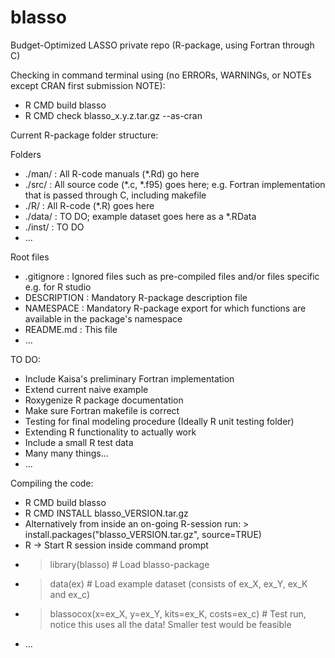 # blasso
Budget-Optimized LASSO private repo (R-package, using Fortran through C)

Checking in command terminal using (no ERRORs, WARNINGs, or NOTEs except CRAN first submission NOTE):
* R CMD build blasso
* R CMD check blasso_x.y.z.tar.gz --as-cran

Current R-package folder structure:

Folders

* ./man/  : All R-code manuals (\*.Rd) go here
* ./src/  : All source code (\*.c, \*.f95) goes here; e.g. Fortran implementation that is passed through C, including makefile
* ./R/    : All R-code (\*.R) goes here
* ./data/ : TO DO; example dataset goes here as a \*.RData
* ./inst/ : TO DO
* ...

Root files
* .gitignore  : Ignored files such as pre-compiled files and/or files specific e.g. for R studio
* DESCRIPTION : Mandatory R-package description file
* NAMESPACE   : Mandatory R-package export for which functions are available in the package's namespace
* README.md   : This file
* ...

TO DO:
* Include Kaisa's preliminary Fortran implementation
* Extend current naive example
* Roxygenize R package documentation
* Make sure Fortran makefile is correct
* Testing for final modeling procedure (Ideally R unit testing folder)
* Extending R functionality to actually work
* Include a small R test data
* Many many things...
* ...

Compiling the code:
* R CMD build blasso
* R CMD INSTALL blasso_VERSION.tar.gz
* Alternatively from inside an on-going R-session run: > install.packages("blasso_VERSION.tar.gz", source=TRUE)
* R -> Start R session inside command prompt
* > library(blasso) # Load blasso-package
* > data(ex) # Load example dataset (consists of ex_X, ex_Y, ex_K and ex_c)
* > blassocox(x=ex_X, y=ex_Y, kits=ex_K, costs=ex_c) # Test run, notice this uses all the data! Smaller test would be feasible
* ...

